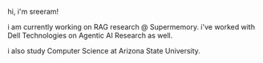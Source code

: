 hi, i'm sreeram!

i am currently working on RAG research @ Supermemory. i've worked with Dell Technologies on Agentic AI Research as well.

i also study Computer Science at Arizona State University.
